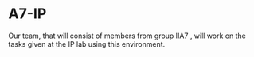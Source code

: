 # A7-IP
Our team, that will consist of members from group IIA7 , will work on the tasks given at the IP lab using this environment. 
